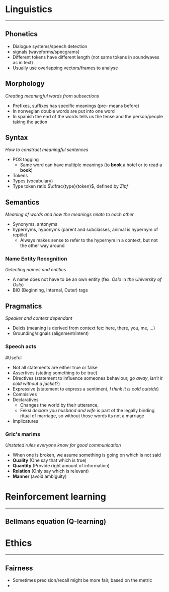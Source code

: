 
# Linguistics
---
## Phonetics

* Dialogue systems/speech detection
* signals (waveforms/specgrams)
* Different tokens have different length (not same tokens in soundwaves as in text)
* Usually use overlapping vectors/frames to analyse

## Morphology
*Creating meaningful words from subsections*

* Prefixes, suffixes has specific meanings (pre- means before)
* In norwegian double words are put into one word
* In spanish the end of the words tells us the tense and the person/people taking the action

## Syntax
_How to construct meaningful sentences_

* POS tagging
	* Same word can have multiple meanings (to **book** a hotel or to read a **book**)
* Tokens
* Types (vocabulary)
* Type token ratio $\dfrac{type}{token}$, defined by *Zipf*

## Semantics
_Meaning of words and how the meanings relate to each other_

* Synonyms, antonyms
* hypernyms, hyponyms (parent and subclasses, animal is hypernym of reptile)
	* Always makes sense to refer to the hypernym in a context, but not the other way around

###  Name Entity Recognition
 _Detecting names and entities_
* A name does not have to be an own entity (fex. *Oslo* in *the University of Oslo*)
* BIO (Beginning, Internal, Outer) tags

## Pragmatics
_Speaker and context dependant_

* Deixis (meaning is derived from context fex: here, there, you, me, ...)
* Grounding/signals (alignment/intent)

### Speech acts 
#Useful 
* Not all statements are either true or false
* Assertives (stating something to be true)
* Directives (statement to influence someones behaviour, *go away*, *isn't it cold without a jacket?*)
* Expressive (statement to express a sentiment, *I think it is cold outside*)
* Comnisives 
* Declaratives 
	* Changes the world by their utterance, 
	* Feks*I declare you husband and wife* is part of the legally binding ritual of marriage, so without those words its not a marriage
* Implicatures

### Gric's marims
_Unstated rules everyone know for good communication_
* When one is broken, we asume something is going on which is not said
* **Quality** (One say that which is true)
* **Quantity** (Provide right amount of information)
* **Relation** (Only say which is relevant)
* **Manner** (avoid ambiguity)


# Reinforcement learning
---

## Bellmans equation (Q-learning)



# Ethics
---

## Fairness
* Sometimes precision/recall might be more fair, based on the metric
*   
